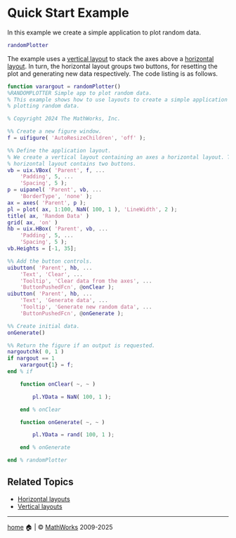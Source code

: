# Quick Start Example

In this example we create a simple application to plot random data.

```matlab
randomPlotter
```

The example uses a [vertical layout](uixVBox.md) to stack the axes above a [horizontal layout](uixHBox.md). In turn, the horizontal layout groups two buttons, for resetting the plot and generating new data respectively. The code listing is as follows.

```matlab
function varargout = randomPlotter()
%RANDOMPLOTTER Simple app to plot random data.
% This example shows how to use layouts to create a simple application for
% plotting random data.

% Copyright 2024 The MathWorks, Inc.

%% Create a new figure window.
f = uifigure( 'AutoResizeChildren', 'off' );

%% Define the application layout.
% We create a vertical layout containing an axes a horizontal layout. The
% horizontal layout contains two buttons.
vb = uix.VBox( 'Parent', f, ...
    'Padding', 5, ...
    'Spacing', 5 );
p = uipanel( 'Parent', vb, ...
    'BorderType', 'none' );
ax = axes( 'Parent', p );
pl = plot( ax, 1:100, NaN( 100, 1 ), 'LineWidth', 2 );
title( ax, 'Random Data' )
grid( ax, 'on' )
hb = uix.HBox( 'Parent', vb, ...
    'Padding', 5, ...
    'Spacing', 5 );
vb.Heights = [-1, 35];

%% Add the button controls.
uibutton( 'Parent', hb, ...
    'Text', 'Clear', ...
    'Tooltip', 'Clear data from the axes', ...
    'ButtonPushedFcn', @onClear );
uibutton( 'Parent', hb, ...
    'Text', 'Generate data', ...
    'Tooltip', 'Generate new random data', ...
    'ButtonPushedFcn', @onGenerate );

%% Create initial data.
onGenerate()

%% Return the figure if an output is requested.
nargoutchk( 0, 1 )
if nargout == 1
    varargout{1} = f;
end % if

    function onClear( ~, ~ )

        pl.YData = NaN( 100, 1 );

    end % onClear

    function onGenerate( ~, ~ )

        pl.YData = rand( 100, 1 );

    end % onGenerate

end % randomPlotter  
```

## Related Topics
* [Horizontal layouts](uixHBox.md)
* [Vertical layouts](uixVBox.md)

___

[home](index.md) :house: | :copyright: [MathWorks](https://www.mathworks.com/services/consulting.html) 2009-2025